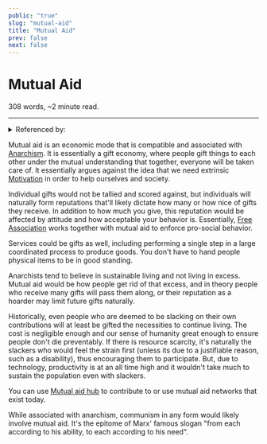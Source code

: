 ```yaml
---
public: "true"
slug: "mutual-aid"
title: "Mutual Aid"
prev: false
next: false
---
```

<script setup>
import { data } from '../../git.data.ts';
import { useData } from 'vitepress';
const pageData = useData();
</script>
<h1 class="p-name">Mutual Aid</h1>
<p>308 words, ~2 minute read. <span v-html="data[`site/${pageData.page.value.relativePath}`]" /></p>
<hr/>

<details><summary>Referenced by:</summary><a href="/garden/a-plea-to-organize/index.md">A Plea to Organize</a><a href="/garden/anarchism/index.md">Anarchism</a><a href="/garden/direct-action/index.md">Direct Action</a><a href="/garden/leftism/index.md">Leftism</a><a href="/garden/local-communities/index.md">Local Communities</a><a href="/garden/my-political-beliefs/index.md">My Political Beliefs</a></details>

Mutual aid is an economic mode that is compatible and associated with [Anarchism](/garden/anarchism/index.md). It is essentially a gift economy, where people gift things to each other under the mutual understanding that together, everyone will be taken care of. It essentially argues against the idea that we need extrinsic [Motivation](/garden/motivation/index.md) in order to help ourselves and society.

Individual gifts would not be tallied and scored against, but individuals will naturally form reputations that'll likely dictate how many or how nice of gifts they receive. In addition to how much you give, this reputation would be affected by attitude and how acceptable your behavior is. Essentially, [Free Association](/garden/free-association/index.md) works together with mutual aid to enforce pro-social behavior.

Services could be gifts as well, including performing a single step in a large coordinated process to produce goods. You don't have to hand people physical items to be in good standing.

Anarchists tend to believe in sustainable living and not living in excess. Mutual aid would be how people get rid of that excess, and in theory people who receive many gifts will pass them along, or their reputation as a hoarder may limit future gifts naturally.

Historically, even people who are deemed to be slacking on their own contributions will at least be gifted the necessities to continue living. The cost is negligible enough and our sense of humanity great enough to ensure people don't die preventably. If there is resource scarcity, it's naturally the slackers who would feel the strain first (unless its due to a justifiable reason, such as a disability), thus encouraging them to participate. But, due to technology, productivity is at an all time high and it wouldn't take much to sustain the population even with slackers.

You can use [Mutual aid hub](https://www.mutualaidhub.org/) to contribute to or use mutual aid networks that exist today.

While associated with anarchism, communism in any form would likely involve mutual aid. It's the epitome of Marx' famous slogan "from each according to his ability, to each according to his need".